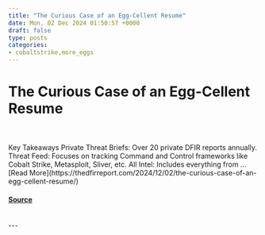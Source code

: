 ```yaml
---
title: "The Curious Case of an Egg-Cellent Resume"
date: Mon, 02 Dec 2024 01:50:57 +0000
draft: false
type: posts
categories: 
- cobaltstrike,more_eggs
---
```

# The Curious Case of an Egg-Cellent Resume

<br/>

<br/>
Key Takeaways Private Threat Briefs: Over 20 private DFIR reports annually. Threat Feed: Focuses on tracking Command and Control frameworks like Cobalt Strike, Metasploit, Sliver, etc. All Intel: Includes everything from … [Read More](https://thedfirreport.com/2024/12/02/the-curious-case-of-an-egg-cellent-resume/)

#### [Source](https://thedfirreport.com/2024/12/02/the-curious-case-of-an-egg-cellent-resume/)

<br/>
---
